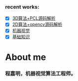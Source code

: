 ### recent works:  
- [x] [3D算法+PCL源码解析](https://github.com/Samchengjiaming/3D-PCL)  
- [x] [2D算法+opencv源码解析](https://github.com/Samchengjiaming/2D-opencv)
- [x] [机器视觉](https://github.com/Samchengjiaming/AboutMV)
- [x] [基础知识](https://github.com/Samchengjiaming/BasicKnowledge)

# About me
### 程嘉明，机器视觉算法工程师。

